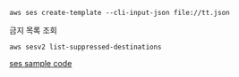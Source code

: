 



```shell
aws ses create-template --cli-input-json file://tt.json
```
금지 목록 조회
```shell
aws sesv2 list-suppressed-destinations
```


[ses sample code](https://github.com/awsdocs/aws-doc-sdk-examples/tree/main/javav2/example_code/ses)